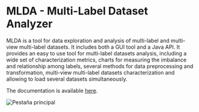 # MLDA - Multi-Label Dataset Analyzer

MLDA is a tool for data exploration and analysis of multi-label and multi-view multi-label datasets. It includes both a GUI tool and a Java API.
It provides an easy to use tool for multi-label datasets analysis, including a wide set of characterization metrics, charts for measuring the imbalance and relationship among labels, several methods for data preprocessing and transformation, multi-view multi-label datasets characterization and allowing to load several datasets simultaneously.

The documentation is available [here](https://github.com/i02momuj/MLDA/tree/master/doc).

![Pestaña principal](http://www.uco.es/~i02momuj/img/MLDA.png "Pestaña principal de MLDA")
